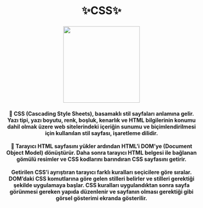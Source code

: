 <h1 align="center">✨CSS✨</h1>

###

<div align="center">
  <img height="200" src="https://s6.gifyu.com/images/S6w0R.gif"  />
</div>




<h4 align="center">🔵 CSS (Cascading Style Sheets), basamaklı stil sayfaları anlamına gelir. Yazı tipi, yazı boyutu, renk, boşluk, kenarlık ve HTML bilgilerinin konumu dahil olmak üzere web sitelerindeki içeriğin sunumu ve biçimlendirilmesi için kullanılan stil sayfası, işaretleme dilidir.<br><br>🔵 Tarayıcı HTML sayfasını yükler ardından HTML’i DOM’ye (Document Object Model) dönüştürür. Daha sonra tarayıcı HTML belgesi ile bağlanan gömülü resimler ve CSS kodlarını barındıran CSS sayfasını getirir. <br><br>Getirilen CSS’i ayrıştıran tarayıcı farklı kuralları seçicilere göre sıralar. DOM’daki CSS komutlarına göre gelen stilleri belirler ve stilleri gerektiği şekilde uygulamaya başlar. CSS kuralları uygulandıktan sonra sayfa görünmesi gereken yapıda düzenlenir ve sayfanın olması gerektiği gibi görsel gösterimi ekranda gösterilir.</h4>


